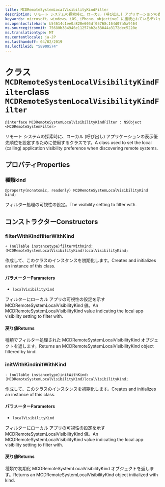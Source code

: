 ```yaml
---
title: MCDRemoteSystemLocalVisibilityKindFilter
description: リモート システムの探索時に、ローカル (呼び出し) アプリケーションの表示優先順位を設定するために使用するクラスです。
keywords: microsoft、windows、iOS、iPhone、objectiveC に接続されているデバイス、プロジェクトのローマ
ms.openlocfilehash: b54614c1ee0a820e605df05768c164d07a5a9464
ms.sourcegitcommit: 75680b384946e11257bb2a33044a3172dec5220e
ms.translationtype: MT
ms.contentlocale: ja-JP
ms.lasthandoff: 04/02/2019
ms.locfileid: "58909574"
---
```

# <a name="class-mcdremotesystemlocalvisibilitykindfilter"></a><span data-ttu-id="2775c-104">クラス `MCDRemoteSystemLocalVisibilityKindFilter`</span><span class="sxs-lookup"><span data-stu-id="2775c-104">class `MCDRemoteSystemLocalVisibilityKindFilter`</span></span> 

```
@interface MCDRemoteSystemLocalVisibilityKindFilter : NSObject <MCDRemoteSystemFilter>
```  

<span data-ttu-id="2775c-105">リモート システムの探索時に、ローカル (呼び出し) アプリケーションの表示優先順位を設定するために使用するクラスです。</span><span class="sxs-lookup"><span data-stu-id="2775c-105">A class used to set the local (calling) application visibility preference when discovering remote systems.</span></span>

## <a name="properties"></a><span data-ttu-id="2775c-106">プロパティ</span><span class="sxs-lookup"><span data-stu-id="2775c-106">Properties</span></span>

### <a name="kind"></a><span data-ttu-id="2775c-107">種類</span><span class="sxs-lookup"><span data-stu-id="2775c-107">kind</span></span>
`@property(nonatomic, readonly) MCDRemoteSystemLocalVisibilityKind kind;`

<span data-ttu-id="2775c-108">フィルター処理の可視性の設定。</span><span class="sxs-lookup"><span data-stu-id="2775c-108">The visibility setting to filter with.</span></span>

## <a name="constructors"></a><span data-ttu-id="2775c-109">コンストラクター</span><span class="sxs-lookup"><span data-stu-id="2775c-109">Constructors</span></span>

### <a name="filterwithkind"></a><span data-ttu-id="2775c-110">filterWithKind</span><span class="sxs-lookup"><span data-stu-id="2775c-110">filterWithKind</span></span>
`+ (nullable instancetype)filterWithKind:(MCDRemoteSystemLocalVisibilityKind)localVisibilityKind;`

<span data-ttu-id="2775c-111">作成して、このクラスのインスタンスを初期化します。</span><span class="sxs-lookup"><span data-stu-id="2775c-111">Creates and initializes an instance of this class.</span></span>

#### <a name="parameters"></a><span data-ttu-id="2775c-112">パラメーター</span><span class="sxs-lookup"><span data-stu-id="2775c-112">Parameters</span></span>
* `localVisibilityKind` 

<span data-ttu-id="2775c-113">フィルターにローカル アプリの可視性の設定を示す MCDRemoteSystemLocalVisibilityKind 値。</span><span class="sxs-lookup"><span data-stu-id="2775c-113">An MCDRemoteSystemLocalVisibilityKind value indicating the local app visibility setting to filter with.</span></span>

#### <a name="returns"></a><span data-ttu-id="2775c-114">戻り値</span><span class="sxs-lookup"><span data-stu-id="2775c-114">Returns</span></span>
<span data-ttu-id="2775c-115">種類でフィルター処理された MCDRemoteSystemLocalVisibilityKind オブジェクトを返します。</span><span class="sxs-lookup"><span data-stu-id="2775c-115">Returns an MCDRemoteSystemLocalVisibilityKind object filtered by kind.</span></span>

### <a name="initwithkind"></a><span data-ttu-id="2775c-116">initWithKind</span><span class="sxs-lookup"><span data-stu-id="2775c-116">initWithKind</span></span>
`- (nullable instancetype)initWithKind:(MCDRemoteSystemLocalVisibilityKind)localVisibilityKind;`

<span data-ttu-id="2775c-117">作成して、このクラスのインスタンスを初期化します。</span><span class="sxs-lookup"><span data-stu-id="2775c-117">Creates and initializes an instance of this class.</span></span>

#### <a name="parameters"></a><span data-ttu-id="2775c-118">パラメーター</span><span class="sxs-lookup"><span data-stu-id="2775c-118">Parameters</span></span>
* `localVisibilityKind` 

<span data-ttu-id="2775c-119">フィルターにローカル アプリの可視性の設定を示す MCDRemoteSystemLocalVisibilityKind 値。</span><span class="sxs-lookup"><span data-stu-id="2775c-119">An MCDRemoteSystemLocalVisibilityKind value indicating the local app visibility setting to filter with.</span></span>

#### <a name="returns"></a><span data-ttu-id="2775c-120">戻り値</span><span class="sxs-lookup"><span data-stu-id="2775c-120">Returns</span></span>
<span data-ttu-id="2775c-121">種類で初期化 MCDRemoteSystemLocalVisibilityKind オブジェクトを返します。</span><span class="sxs-lookup"><span data-stu-id="2775c-121">Returns an MCDRemoteSystemLocalVisibilityKind object initialized with kind.</span></span>